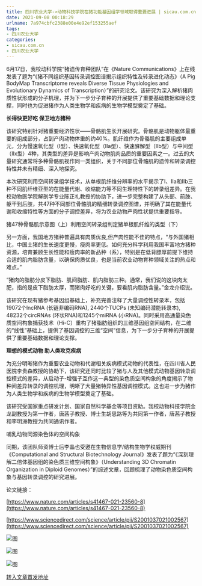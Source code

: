 ```yaml
---
title: 四川农业大学->动物科技学院在猪功能基因组学领域取得重要进展 | sicau.com.cn
date: 2021-09-08 00:18:29
urlname: 7a974cbfc2388e00e4e92ef153255aef
tags: 
- 四川农业大学
categories:
- sicau.com.cn
- 四川农业大学
---
```

6月17日，我校动科学院“猪遗传育种团队”在《Nature Communications》上在线发表了题为“《猪不同组织基因转录调控图谱揭示组织特性及转录进化动态》（A Pig BodyMap Transcriptome reveals Diverse Tissue Physiologies and Evolutionary Dynamics of Transcription）”的研究论文。该研究为深入解析猪肉质性状形成的分子机理，并为下一步分子育种的开展提供了重要基础数据和理论支撑，同时也为促进猪作为人类生物学和疾病的生物学模型奠定了基础。

**长得快更好吃 保卫地方猪种**

该研究特别针对猪重要经济性状——骨骼肌生长开展研究。骨骼肌是动物躯体最重要的组成部分，占到产肉动物体重的约40%。肌纤维作为骨骼肌的主要组成单元，分为慢速氧化型（I型）、快速氧化型（IIa型）、快速酵解型（IIb型）与中间型（IIx型）4种，其类型的差异是影响产肉动物肌肉品质的重要因素之一。过去的大量研究通常将多种骨骼肌视作同一类组织，关于不同部位骨骼肌的遗传和转录调控特性并未有精细、深入地探究。

本次研究利用空间转录组学技术，从单根肌纤维分辨率的水平揭示了I、IIa和IIb三种不同肌纤维亚型的在能量代谢、收缩能力等不同生理特性下的转录组差异。在我校动物医学院解剖学专业陈正礼教授的协助下，进一步完整构建了从头部、前肢、躯干到后肢，共47种不同部位骨骼肌的精细转录调控图谱，并明确了其在能量代谢和收缩特性等方面的分子调控差异，将为农业动物产肉性状提供重要指导。

猪47种骨骼肌示意图（上）利用空间转录组判定猪单根肌纤维的类型（下）

另一方面，我国地方猪种普遍具有肉质优良,但产肉性能不佳的特点，“与外国猪相比，中国土猪的生长速度更慢，瘦肉率更低。如何充分科学利用我国丰富地方猪种资源，培育兼顾生长性能和瘦肉率的新品种（系），特别是在低背膘厚前提下维持合适的肌内脂肪含量，以确保肉质优良，也是当前农业动物育种领域关注的热点和难点。”

“猪肉的脂肪分皮下脂肪、肌间脂肪、肌内脂肪三种。通常，我们说的这块肉太肥，指的是皮下脂肪太厚，而猪肉好吃的关键，要看肌内脂肪含量。”金龙介绍说。

该研究在现有猪参考基因组基础上，补充完善注释了大量调控性转录本，包括19072个lncRNA (长链非编码RNA), 2440个TUCPs (未知编码潜能转录本), 48232个circRNAs (环状RNA)和1245个miRNA (小RNA)。同时采用高通量染色质空间构象捕获技术（Hi-C）重构了猪脂肪组织的三维基因组空间结构，在二维的“线性”基础上，提供了基因调控的三维“空间”信息，为下一步分子育种的开展提供了重要基础数据和理论支撑。

**理想的模式动物 助人类攻克疾病**

为充分明晰猪作为重要农业动物和代谢相关疾病模式动物的代表性，在四川省人民医院李贵森教授的协助下，该研究还同时比较了猪与人及其他模式动物基因转录调控模式的差异，从启动子-增强子互作这一典型的染色质空间构象的角度揭示了物种间差异转录的调控机理，明晰了大量猪特异性基因调控模式。这也进一步为猪作为人类生物学和疾病的生物学模型奠定了基础。

该研究受国家重点研发计划、国家自然科学基金等项目资助。我校动物科技学院金龙副教授为第一作者，唐茜子教授、博士生胡思路等为共同第一作者，唐茜子教授和李明洲教授为共同通讯作者。

哺乳动物同源染色体的空间构象

同期，该团队师资博士后李晶也受邀在生物信息学/结构生物学权威期刊《Computational and Structural Biotechnology Journal》发表了题为“《深刻理解二倍体基因组的染色质三维空间构象》（Understanding 3D Chromatin Organization in Diploid Genomes）”的综述文章，回顾梳理了动物染色质空间构象与基因转录调控的研究进展。

论文链接：

[https://www.nature.com/articles/s41467-021-23560-8](https://www.nature.com/articles/s41467-021-23560-8)

[https://www.sciencedirect.com/science/article/pii/S2001037021002567](https://www.sciencedirect.com/science/article/pii/S2001037021002567)

![图](https://news.sicau.edu.cn/__local/C/A0/65/5F26ADCD87D5633DC3060E4A118_0D3CD1D1_1E216.jpg)

![图](https://news.sicau.edu.cn/__local/9/FD/08/92586630BEDC8580B9004270357_D8530BA7_1CA69.jpg)

![图](https://news.sicau.edu.cn/__local/B/BC/70/0DF045D8280E194537F2D91E013_280F03D8_24C40.jpg)

[转入文章首发地址](https://news.sicau.edu.cn/info/1135/62953.htm)